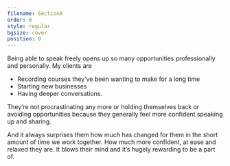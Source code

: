 ```yaml
---
filename: Section8
order: 8
style: regular
bgsize: cover
position: 0
---
```

Being able to speak freely opens up so many opportunities professionally and personally. My clients are 

* Recording courses they’ve been wanting to make for a long time
* Starting new businesses
* Having deeper conversations. 

They’re not procrastinating any more or holding themselves back or avoiding opportunities because they generally feel more confident speaking up and sharing. 

And it always surprises them how much has changed for them in the short amount of time we work together. How much more confident, at ease and relaxed they are. It blows their mind and it’s hugely rewarding to be a part of.